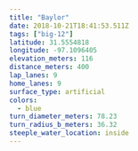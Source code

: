 ```yaml
---
title: "Baylor"
date: 2018-10-21T18:41:53.511Z
tags: ["big-12"]
latitude: 31.5554818
longitude: -97.1096405
elevation_meters: 116
distance_meters: 400
lap_lanes: 9
home_lanes: 9
surface_type: artificial
colors: 
  - blue
turn_diameter_meters: 78.23
turn_radius_b_meters: 36.32
steeple_water_location: inside
---
```

